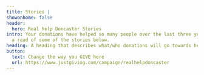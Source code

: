 ```yaml
---
title: Stories |
showonhome: false
header:
  hero: Real help Doncaster Stories
intro: Your donations have helped so many people over the last three years. Have
  a read of some of the stories below.
heading: A heading that describes what/who donations will go towards helping.
button:
  text: Change the way you GIVE here
  url: https://www.justgiving.com/campaign/realhelpdoncaster
---
```

